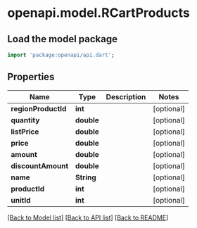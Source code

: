 # openapi.model.RCartProducts

## Load the model package
```dart
import 'package:openapi/api.dart';
```

## Properties
Name | Type | Description | Notes
------------ | ------------- | ------------- | -------------
**regionProductId** | **int** |  | [optional] 
**quantity** | **double** |  | [optional] 
**listPrice** | **double** |  | [optional] 
**price** | **double** |  | [optional] 
**amount** | **double** |  | [optional] 
**discountAmount** | **double** |  | [optional] 
**name** | **String** |  | [optional] 
**productId** | **int** |  | [optional] 
**unitId** | **int** |  | [optional] 

[[Back to Model list]](../README.md#documentation-for-models) [[Back to API list]](../README.md#documentation-for-api-endpoints) [[Back to README]](../README.md)



